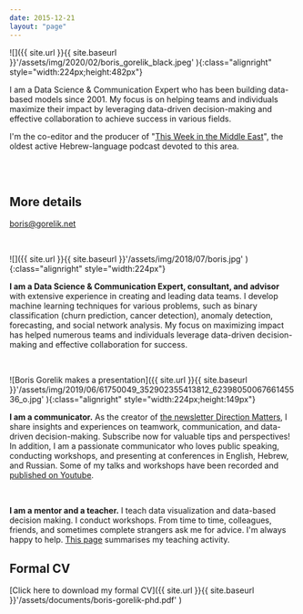 ```yaml
---
date: 2015-12-21
layout: "page"
---
```


![]({{ site.url }}{{ site.baseurl }}'/assets/img/2020/02/boris_gorelik_black.jpeg' ){:class="alignright" style="width:224px;height:482px"}

I am a Data Science & Communication Expert who has been building data-based models since 2001. My focus is on helping teams and individuals maximize their impact by leveraging data-driven decision-making and effective collaboration to achieve success in various fields.

I'm the co-editor and the producer of "[This Week in the Middle East](http://anchor.fm/hashavua/)", the oldest active Hebrew-language podcast devoted to this area.

<br>
<br>

## **More details**

[boris@gorelik.net](mailto:boris@gorelik.net)

<br>

![]({{ site.url }}{{ site.baseurl }}'/assets/img/2018/07/boris.jpg' ){:class="alignright" style="width:224px"}

**I am a Data Science & Communication Expert, consultant, and advisor** with extensive experience in creating and leading data teams. I develop machine learning techniques for various problems, such as binary classification (churn prediction, cancer detection), anomaly detection, forecasting, and social network analysis. My focus on maximizing impact has helped numerous teams and individuals leverage data-driven decision-making and effective collaboration for success.

<br>

![Boris Gorelik makes a presentation]({{ site.url }}{{ site.baseurl }}'/assets/img/2019/06/61750049_352902355413812_6239805006766145536_o.jpg' ){:class="alignright" style="width:224px;height:149px"}

**I am a communicator.** As the creator of [the newsletter Direction Matters](https://directionmatters.substack.com/), I share insights and experiences on teamwork, communication, and data-driven decision-making. Subscribe now for valuable tips and perspectives! In addition, I am a passionate communicator who loves public speaking, conducting workshops, and presenting at conferences in English, Hebrew, and Russian. Some of my talks and workshops have been recorded and [published on Youtube](https://www.youtube.com/playlist?list=PL3lB7Xz-wtgFEJdN9dcu5cdCEbbAooBy0). 

<br>

**I am a mentor and a teacher.** I teach data visualization and data-based decision making. I conduct workshops. From time to time, colleagues, friends, and sometimes complete strangers ask me for advice. I'm always happy to help. [This page](https://gorelik.net/teaching/) summarises my teaching activity.

## Formal CV

[Click here to download my formal CV]({{ site.url }}{{ site.baseurl }}'/assets/documents/boris-gorelik-phd.pdf' )
